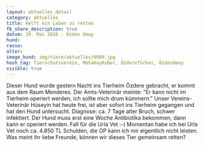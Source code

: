 ```yaml
---
layout: aktuelles_detail
category: aktuelles
title: Helft ein Leben zu retten
fb_share_description: true
datum: 19. Mai 2016 - Özden Omay
hund:
rasse:
alter:
image_hund: img/tiere/aktuelles/0009.jpg
hash_tag: Tierschutzverein, MeSaHayKoDer, ÖzdereTürkei, ÖzdenOmay
visible: true
---
```



Dieser Hund wurde gestern Nacht ins Tierheim Özdere gebracht, er kommt aus dem Raum Menderes.
Der Amts-Veterinär meinte: "Er kann nicht im Tierheim operiert werden, ich sollte mich drum kümmern."
Unser Vereins-Veterinär Hüseyin hat heute frei, ist aber sofort ins Tierheim gegangen und hat den Hund untersucht.
Diagnose: ca. 7 Tage alter Bruch, schwer infektiert. Der Hund muss erst eine Woche Antibiotika bekommen,  dann kann er operiert werden.
Fall für die Urla Vet :-(
Momentan habe ich bei Urla Vet noch ca. 4.850 TL Schulden, die OP kann ich mir eigentlich nicht leisten.
Was meint ihr liebe Freunde, können wir dieses Tier gemeinsam retten?
